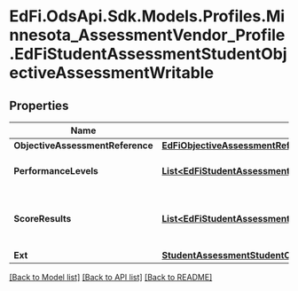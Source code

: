 # EdFi.OdsApi.Sdk.Models.Profiles.Minnesota_AssessmentVendor_Profile.EdFiStudentAssessmentStudentObjectiveAssessmentWritable
## Properties

Name | Type | Description | Notes
------------ | ------------- | ------------- | -------------
**ObjectiveAssessmentReference** | [**EdFiObjectiveAssessmentReference**](EdFiObjectiveAssessmentReference.md) |  | 
**PerformanceLevels** | [**List&lt;EdFiStudentAssessmentStudentObjectiveAssessmentPerformanceLevelWritable&gt;**](EdFiStudentAssessmentStudentObjectiveAssessmentPerformanceLevelWritable.md) | An unordered collection of studentAssessmentStudentObjectiveAssessmentPerformanceLevels. The PerformanceLevel(s) achieved for the ObjectiveAssessment. | [optional] 
**ScoreResults** | [**List&lt;EdFiStudentAssessmentStudentObjectiveAssessmentScoreResultWritable&gt;**](EdFiStudentAssessmentStudentObjectiveAssessmentScoreResultWritable.md) | An unordered collection of studentAssessmentStudentObjectiveAssessmentScoreResults. A meaningful score or statistical expression of the performance of an individual. The results can be expressed as a number, percentile, range, level, etc. | 
**Ext** | [**StudentAssessmentStudentObjectiveAssessmentExtensionsWritable**](StudentAssessmentStudentObjectiveAssessmentExtensionsWritable.md) |  | [optional] 

[[Back to Model list]](../README.md#documentation-for-models) [[Back to API list]](../README.md#documentation-for-api-endpoints) [[Back to README]](../README.md)

